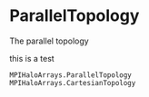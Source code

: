 # ParallelTopology

The parallel topology

this is a test

```@docs
MPIHaloArrays.ParallelTopology
MPIHaloArrays.CartesianTopology
```
